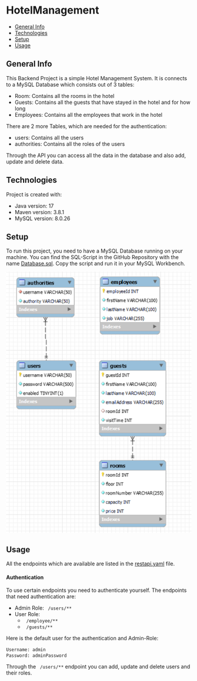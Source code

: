 # HotelManagement
* [General Info](#general-info)
* [Technologies](#technologies)
* [Setup](#setup)
* [Usage](#usage)

## General Info
This Backend Project is a simple Hotel Management System. It is connects to a MySQL Database which consists 
out of 3 tables:
* Room: Contains all the rooms in the hotel
* Guests: Contains all the guests that have stayed in the hotel and for how long
* Employees: Contains all the employees that work in the hotel

There are 2 more Tables, which are needed for the authentication:
* users: Contains all the users
* authorities: Contains all the roles of the users

Through the API you can access all the data in the database and also add, update and delete data.

## Technologies
Project is created with:
* Java version: 17
* Maven version: 3.8.1
* MySQL version: 8.0.26

## Setup
To run this project, you need to have a MySQL Database running on your machine.
You can find the SQL-Script in the GitHub Repository with the name [Database.sql](Database.sql).
Copy the script and run it in your MySQL Workbench.

![img.png](img.png)
## Usage
All the endpoints which are available are listed in the [restapi.yaml](src/main/resources/restapi.yaml) file.
#### Authentication
To use certain endpoints you need to authenticate yourself. 
The endpoints that need authentication are:
* Admin Role: ` /users/**`
* User Role: 
  * ` /employee/**`
  * ` /guests/**`

Here is the default user for the authentication and Admin-Role:
```
Username: admin
Password: adminPassword
```
Through the ` /users/**` endpoint you can add, update and delete users and their roles.

